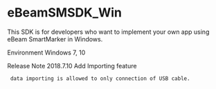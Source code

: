 # eBeamSMSDK_Win

This SDK is for developers who want to implement your own app using eBeam SmartMarker in Windows.

Environment 
  Windows 7, 10 
  
  
Release Note
  2018.7.10
     Add Importing feature
     
     data importing is allowed to only connection of USB cable.
     
